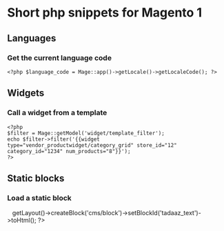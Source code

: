 # Short php snippets for Magento 1

## Languages

### Get the current language code

    <?php $language_code = Mage::app()->getLocale()->getLocaleCode(); ?>

## Widgets

### Call a widget from a template

    <?php
    $filter = Mage::getModel('widget/template_filter');
    echo $filter->filter('{{widget type="vendor_productwidget/category_grid" store_id="12" category_id="1234" num_products="8"}}');
    ?>

## Static blocks

### Load a static block

    <?php echo $this->getLayout()->createBlock('cms/block')->setBlockId('tadaaz_text')->toHtml(); ?>
